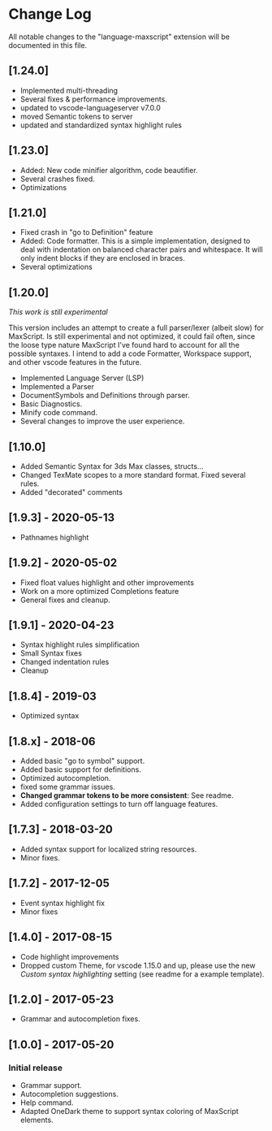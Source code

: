 # Change Log

All notable changes to the "language-maxscript" extension will be documented in this file.

## [1.24.0]

- Implemented multi-threading
- Several fixes & performance improvements.
- updated to vscode-languageserver v7.0.0
- moved Semantic tokens to server
- updated and standardized syntax highlight rules

## [1.23.0]

- Added: New code minifier algorithm, code beautifier.
- Several crashes fixed.
- Optimizations

## [1.21.0]

- Fixed crash in "go to Definition" feature
- Added: Code formatter. This is a simple implementation, designed to deal with indentation on balanced character pairs and whitespace. It will only indent blocks if they are enclosed in braces.
- Several optimizations

## [1.20.0]

*This work is still experimental*

This version includes an attempt to create a full parser/lexer (albeit slow) for MaxScript. Is still experimental and not optimized, it could fail often, since the loose type nature MaxScript I've found hard to account for all the possible syntaxes.
I intend to add a code Formatter, Workspace support, and other vscode features in the future.

- Implemented Language Server (LSP)
- Implemented a Parser
- DocumentSymbols and Definitions through parser.
- Basic Diagnostics.
- Minify code command.
- Several changes to improve the user experience.

## [1.10.0]

- Added Semantic Syntax for 3ds Max classes, structs...
- Changed TexMate scopes to a more standard format. Fixed several rules.
- Added "decorated" comments

## [1.9.3] - 2020-05-13

- Pathnames highlight

## [1.9.2] - 2020-05-02

- Fixed float values highlight and other improvements
- Work on a more optimized Completions feature
- General fixes and cleanup.

## [1.9.1] - 2020-04-23

- Syntax highlight rules simplification
- Small Syntax fixes
- Changed indentation rules
- Cleanup

## [1.8.4] - 2019-03

- Optimized syntax

## [1.8.x] - 2018-06

- Added basic "go to symbol" support.
- Added basic support for definitions.
- Optimized autocompletion.
- fixed some grammar issues.
- **Changed grammar tokens to be more consistent**: See readme.
- Added configuration settings to turn off language features.

## [1.7.3] - 2018-03-20

- Added syntax support for localized string resources.
- Minor fixes.

## [1.7.2] - 2017-12-05

- Event syntax highlight fix
- Minor fixes

## [1.4.0] - 2017-08-15

- Code highlight improvements
- Dropped custom Theme, for vscode 1.15.0 and up, please use the new *Custom syntax highlighting* setting (see readme for a example template).

## [1.2.0] - 2017-05-23

- Grammar and autocompletion fixes.

## [1.0.0] - 2017-05-20

### Initial release

- Grammar support.
- Autocompletion suggestions.
- Help command.
- Adapted OneDark theme to support syntax coloring of MaxScript elements.
